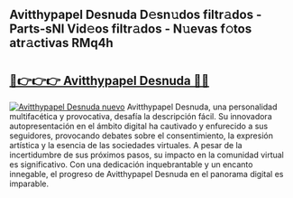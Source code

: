 ## Avitthypapel Desnuda D𝚎sn𝚞dos filtr𝚊dos - Parts-sNI Vid𝚎os filtr𝚊dos - N𝚞evas f𝚘tos atr𝚊ctivas RMq4h

# <h2><a href="http://mb9wrk.tromn.icu/?c=Avitthypapel+Desnuda">🔗👉👉👉 Avitthypapel Desnuda 🔗🔗</a></h2>

[![Avitthypapel Desnuda nuevo](https://i.imgur.com/pEAQMta.gif)](http://mb9wrk.tromn.icu/?c=Avitthypapel+Desnuda)
Avitthypapel Desnuda, una personalidad multifacética y provocativa, desafía la descripción fácil. Su innovadora autopresentación en el ámbito digital ha cautivado y enfurecido a sus seguidores, provocando debates sobre el consentimiento, la expresión artística y la esencia de las sociedades virtuales. A pesar de la incertidumbre de sus próximos pasos, su impacto en la comunidad virtual es significativo. Con una dedicación inquebrantable y un encanto innegable, el progreso de Avitthypapel Desnuda en el panorama digital es imparable.
